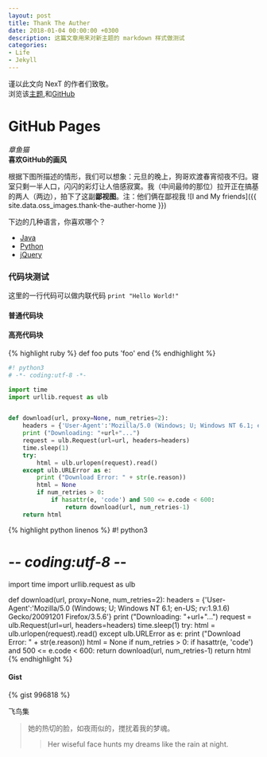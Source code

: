 ```yaml
---
layout: post
title: Thank The Auther
date: 2018-01-04 00:00:00 +0300
description: 这篇文章用来对新主题的 markdown 样式做测试
categories: 
- Life
- Jekyll
---
```



谨以此文向 NexT 的作者们致敬。<br>
浏览该[主题](http://simpleyyt.com/jekyll-theme-next/),和[GitHub](https://github.com/simpleyyt/jekyll-theme-next)


# GitHub Pages
*章鱼猫* <br>
**喜欢GitHub的画风**

根据下图所描述的情形，我们可以想象：元旦的晚上，狗哥欢渡春宵彻夜不归。寝室只剩一半人口，闪闪的彩灯让人倍感寂寞。我（中间最帅的那位）拉开正在搞基的两人（两边），拍下了这副**鄙视图**。注：他们俩在鄙视我
![I and My friends]({{ site.data.oss_images.thank-the-auther-home }})

下边的几种语言，你喜欢哪个？
+ [Java](https://www.imooc.com/course/list?c=java)
+ [Python](https://www.imooc.com/course/list?c=python)
+ [jQuery](https://www.imooc.com/course/list?c=jquery)

### 代码块测试

这里的一行代码可以做内联代码 `print "Hello World!"`

#### 普通代码块

#### 高亮代码块

{% highlight ruby %}
def foo
  puts 'foo'
end
{% endhighlight %}

``` python
#! python3
# -*- coding:utf-8 -*- 

import time
import urllib.request as ulb


def download(url, proxy=None, num_retries=2):
	headers = {'User-Agent':'Mozilla/5.0 (Windows; U; Windows NT 6.1; en-US; rv:1.9.1.6) Gecko/20091201 Firefox/3.5.6'}
	print ("Downloading: "+url+"...")
	request = ulb.Request(url=url, headers=headers)
	time.sleep(1)
	try:
		html = ulb.urlopen(request).read()
	except ulb.URLError as e:
		print ("Download Error: " + str(e.reason))
		html = None
		if num_retries > 0:
			if hasattr(e, 'code') and 500 <= e.code < 600:
				return download(url, num_retries-1)
	return html
```

{% highlight python linenos %}
#! python3
# -*- coding:utf-8 -*- 

import time
import urllib.request as ulb


def download(url, proxy=None, num_retries=2):
	headers = {'User-Agent':'Mozilla/5.0 (Windows; U; Windows NT 6.1; en-US; rv:1.9.1.6) Gecko/20091201 Firefox/3.5.6'}
	print ("Downloading: "+url+"...")
	request = ulb.Request(url=url, headers=headers)
	time.sleep(1)
	try:
		html = ulb.urlopen(request).read()
	except ulb.URLError as e:
		print ("Download Error: " + str(e.reason))
		html = None
		if num_retries > 0:
			if hasattr(e, 'code') and 500 <= e.code < 600:
				return download(url, num_retries-1)
	return html
{% endhighlight %}

#### Gist

{% gist 996818 %}


飞鸟集

>她的热切的脸，如夜雨似的，搅扰着我的梦魂。
>>Her wiseful face hunts my dreams like the rain at night.

